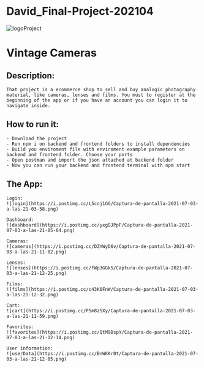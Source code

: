 # David_Final-Project-202104

![logoProject](https://trello-attachments.s3.amazonaws.com/606b2ae98fdcaf38c8ff3ea2/60b498a30989cd58da20272b/a7cdf1c9eaa2cd964120fdcfe4475ebf/Captura_de_pantalla_2021-05-31_a_las_10.04.14.png)

# Vintage Cameras

## Description:

    That project is a ecommerce shop to sell and buy analogic photography material, like cameras, lenses and films. You must to register at the beginning of the app or if you have an account you can login it to navigate inside.

## How to run it:

    - Download the project
    - Run npm i on backend and frontend folders to install dependencies
    - Build you enviroment file with enviroment example parameters on backend and frontend folder. Choose your ports
    - Open postman and import the json attached at backend folder
    - Now you can run your backend and frontend terminal with npm start

## The App:

    Login:
    ![login](https://i.postimg.cc/L5cnj1GG/Captura-de-pantalla-2021-07-03-a-las-21-03-58.png)

    Dashboard:
    ![dashboard](https://i.postimg.cc/yxgDJPpF/Captura-de-pantalla-2021-07-03-a-las-21-05-04.png)

    Cameras:
    ![cameras](https://i.postimg.cc/DZYWyD6v/Captura-de-pantalla-2021-07-03-a-las-21-11-02.png)

    Lenses:
    ![lenses](https://i.postimg.cc/fWp3GGk5/Captura-de-pantalla-2021-07-03-a-las-21-12-25.png)

    Films:
    ![films](https://i.postimg.cc/c43K0FnW/Captura-de-pantalla-2021-07-03-a-las-21-12-32.png)

    Cart:
    ![cart](https://i.postimg.cc/P5m8zSXy/Captura-de-pantalla-2021-07-03-a-las-21-11-59.png)

    Favorites:
    ![favorites](https://i.postimg.cc/QtM9DspY/Captura-de-pantalla-2021-07-03-a-las-21-12-14.png)

    User information:
    ![userData](https://i.postimg.cc/BnWKKr0t/Captura-de-pantalla-2021-07-03-a-las-21-12-05.png)